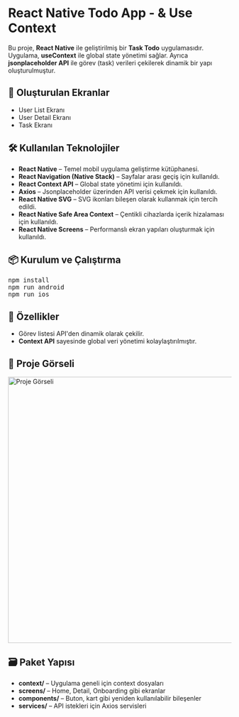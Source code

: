 <h1>React Native Todo App - & Use Context</h1>

<p>Bu proje, <strong>React Native</strong> ile geliştirilmiş bir <strong>Task Todo</strong> uygulamasıdır. Uygulama, <strong>useContext</strong> ile global state yönetimi sağlar. Ayrıca <strong>jsonplaceholder API</strong> ile görev (task) verileri çekilerek dinamik bir yapı oluşturulmuştur.</p>

<h2>📱 Oluşturulan Ekranlar</h2>
<ul>
  <li>User List Ekranı</li>
  <li>User Detail Ekranı</li>
  <li>Task Ekranı</li>
</ul>

<h2>🛠 Kullanılan Teknolojiler</h2>
<ul>
  <li><strong>React Native</strong> – Temel mobil uygulama geliştirme kütüphanesi.</li>
  <li><strong>React Navigation (Native Stack)</strong> – Sayfalar arası geçiş için kullanıldı.</li>
  <li><strong>React Context API</strong> – Global state yönetimi için kullanıldı.</li>
  <li><strong>Axios</strong> – Jsonplaceholder üzerinden API verisi çekmek için kullanıldı.</li>
  <li><strong>React Native SVG</strong> – SVG ikonları bileşen olarak kullanmak için tercih edildi.</li>
  <li><strong>React Native Safe Area Context</strong> – Çentikli cihazlarda içerik hizalaması için kullanıldı.</li>
  <li><strong>React Native Screens</strong> – Performanslı ekran yapıları oluşturmak için kullanıldı.</li>
</ul>

<h2>📦 Kurulum ve Çalıştırma</h2>
<pre>
npm install
npm run android 
npm run ios    
</pre>

<h2>🧠 Özellikler</h2>
<ul>
  <li>Görev listesi API'den dinamik olarak çekilir.</li>
  <li><strong>Context API</strong> sayesinde global veri yönetimi kolaylaştırılmıştır.</li>
</ul>

<h2>🎨 Proje Görseli</h2>
<img src="./src/assets/images/Gorsel.gif" alt="Proje Görseli" width="600"/>

<h2>🗃 Paket Yapısı</h2>
<ul>
  <li><strong>context/</strong> – Uygulama geneli için context dosyaları</li>
  <li><strong>screens/</strong> – Home, Detail, Onboarding gibi ekranlar</li>
  <li><strong>components/</strong> – Buton, kart gibi yeniden kullanılabilir bileşenler</li>
  <li><strong>services/</strong> – API istekleri için Axios servisleri</li>
</ul>
